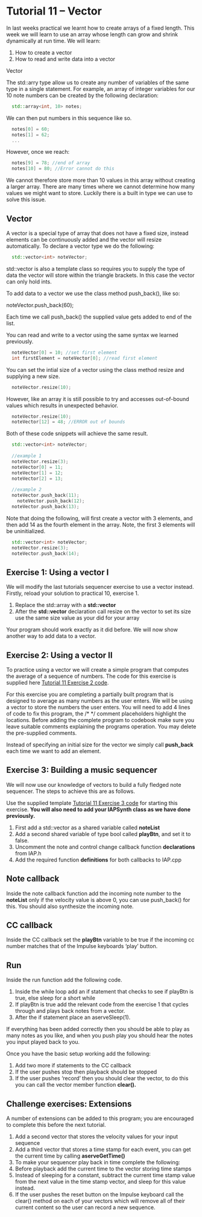 
# Tutorial 11 – Vector

In last weeks practical we learnt how to create arrays of a fixed length. This week we will learn to use an array whose length can grow and shrink dynamically at run time. We will learn:

1. How to create a vector
2. How to read and write data into a vector


Vector

The std::arry type allow us to create any number of variables of the same type in a single statement. For example, an array of integer variables for our 10 note numbers can be created by the following declaration: 

```cpp
  std::array<int, 10> notes;
```

We can then put numbers in this sequence like so.
```cpp
  notes[0] = 60;
  notes[1] = 62;
  ...
```

However, once we reach:

```cpp
  notes[9] = 78; //end of array
  notes[10] = 80; //Error cannot do this
```

We cannot therefore store more than 10 values in this array without creating a larger array. There are many times where we cannot determine how many values we might want to store. Luckily there is a built in type we can use to solve this issue.

## Vector

A vector is a special type of array that does not have a fixed size, instead elements can be continuously added and the vector will resize automatically. To declare a vector type we do the following:

```cpp
  std::vector<int> noteVector;
```

std::vector is also a template class so requires you to supply the type of data the vector will store within the triangle brackets. In this case the vector can only hold ints.


To add data to a vector we use the class method push_back(), like so:

noteVector.push_back(60);

Each time we call push_back() the supplied value gets added to end of the list.

You can read and write to a vector using the same syntax we learned previously.

```cpp
  noteVector[0] = 10; //set first element
  int firstElement = noteVector[0]; //read first element
```

You can set the intial size of a vector using the class method resize and supplying a new size.

```cpp
  noteVector.resize(10);
```

However, like an array it is still possible to try and accesses out-of-bound values which results in unexpected behavior.

```cpp
  noteVector.resize(10);
  noteVector[12] = 48; //ERROR out of bounds
```


Both of these code snippets will achieve the same result.

```cpp
  std::vector<int> noteVector;
    
  //example 1
  noteVector.resize(3);
  noteVector[0] = 11;		 	
  noteVector[1] = 12;    	
  noteVector[2] = 13;			
  
  //example 2
  noteVector.push_back(11);
	noteVector.push_back(12);
  noteVector.push_back(13);
```


Note that doing the following, will first create a vector with 3 elements, and then add 14 as the fourth element in the array. Note, the first 3 elements will be uninitialized. 

```cpp
  std::vector<int> noteVector;
  noteVector.resize(3);
  noteVector.push_back(14);
```

## Exercise 1: Using a vector I

We will modify the last tutorials sequencer exercise to use a vector instead. Firstly, reload your solution to practical 10, exercise 1. 

1.	Replace the std::array with a **std::vector**
2.	After the **std::vector** declaration call resize on the vector to set its size use the same size value as your did for your array

Your program should work exactly as it did before. We will now show another way to add data to a vector.

## Exercise 2: Using a vector II

To practice using a vector we will create a simple program that computes the average of a sequence of numbers. The code for this exercise is supplied here [Tutorial 11 Exercise 2 code](../../Code%20Exercises/Tutorial%2011/Exercise%202).

For this exercise you are completing a partially built program that is designed to average as many numbers as the user enters. We will be using a vector to store the numbers the user enters. You will need to add 4 lines of code to fix this program, the /* */ comment placeholders highlight the locations. Before adding the complete program to codebook make sure you leave suitable comments explaining the programs operation. You may delete the pre-supplied comments.

Instead of specifying an initial size for the vector we simply call **push_back** each time we want to add an element.

## Exercise 3: Building a music sequencer

We will now use our knowledge of vectors to build a fully fledged note sequencer. The steps to achieve this are as follows.

Use the supplied template [Tutorial 11 Exercise 3 code](../../Code%20Exercises/Tutorial%2011/Exercise%203) for starting this exercise. **You will also need to add your IAPSynth class as we have done previously.**

1.	First add a std::vector as a shared variable called **noteList**
2.	Add a second shared variable of type bool called **playBtn**, and set it to false.
3.	Uncomment the note and control change callback function **declarations** from IAP.h
4.	Add the required function **definitions** for both callbacks to IAP.cpp

## Note callback

Inside the note callback function add the incoming note number to the **noteList** only if the velocity value is above 0, you can use push_back() for this. You should also synthesize the incoming note.

## CC callback

Inside the CC callback set the **playBtn** variable to be true if the incoming cc number matches that of the Impulse keyboards ‘play’ button.


## Run 

Inside the run function add the following code.

1.	Inside the while loop add an if statement that checks to see if playBtn is true, else sleep for a short while
2.	If playBtn is true add the relevant code from the exercise 1 that cycles through and plays back notes from a vector.
3.	After the if statement place an aserveSleep(1).


If everything has been added correctly then you should be able to play as many notes as you like, and when you push play you should hear the notes you input played back to you.

Once you have the basic setup working add the following:
1.	Add two more if statements to the CC callback
2. If the user pushes stop then playback should be stopped
3. If the user pushes ‘record’ then you should clear the vector, to do this you can call the vector member function **clear().**


## Challenge exercises: Extensions

A number of extensions can be added to this program; you are encouraged to complete this before the next tutorial.

1.	Add a second vector that stores the velocity values for your input sequence
2.	Add a third vector that stores a time stamp for each event, you can get the current time by calling **aserveGetTime()**
3.	To make your sequencer play back in time complete the following:
4.	Before playback add the current time to the vector storing time stamps
5.	Instead of sleeping for a constant, subtract the current time stamp value from the next value in the time stamp vector, and sleep for this value instead.
6.	If the user pushes the reset button on the Impulse keyboard call the clear() method on each of your vectors which will remove all of their current content so the user can record a new sequence.








